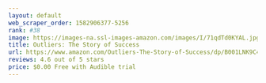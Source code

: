 ```yaml
---
layout: default 
﻿web_scraper_order: 1582906377-5256
rank: #38
image: https://images-na.ssl-images-amazon.com/images/I/71qdTd0KYAL.jpg
title: Outliers: The Story of Success
url: https://www.amazon.com/Outliers-The-Story-of-Success/dp/B001LNK9C4/ref=zg_mw_audible_38?_encoding=UTF8&psc=1&refRID=VQVVVPNRQFD2M3VKYXDG
reviews: 4.6 out of 5 stars
price: $0.00 Free with Audible trial
---
```

